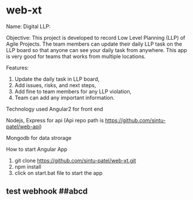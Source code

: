 # web-xt

Name: Digital LLP:

Objective: This project is developed to record Low Level Planning (LLP) of Agile Projects. The team members can update their daily LLP task on the LLP board so that anyone can see your daily task from anywhere. This app is very good for teams that works from multiple locations.

Features:

1. Update the daily task in LLP board,
2. Add issues, risks, and next steps,
3. Add fine to team members for any LLP violation,
4. Team can add any important information.

Technology used
Angular2 for front end

Nodejs, Express for api (Api repo path is https://github.com/sintu-patel/web-api)

Mongodb for data strorage

How to start Angular App
1. git clone https://github.com/sintu-patel/web-xt.git
2. npm install
3. click on start.bat file to start the app

## test webhook ##abcd
